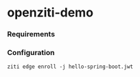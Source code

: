 # openziti-demo


### Requirements


### Configuration



```
ziti edge enroll -j hello-spring-boot.jwt
```
